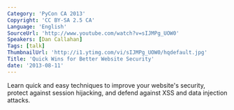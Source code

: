 ```yaml
---
Category: 'PyCon CA 2013'
Copyright: 'CC BY-SA 2.5 CA'
Language: 'English'
SourceUrl: 'http://www.youtube.com/watch?v=sIJMPg_UOW0'
Speakers: [Dan Callahan]
Tags: [talk]
ThumbnailUrl: 'http://i1.ytimg.com/vi/sIJMPg_UOW0/hqdefault.jpg'
Title: 'Quick Wins for Better Website Security'
date: '2013-08-11'
---
```

Learn quick and easy techniques to improve your website's security, protect against session hijacking, and defend against XSS and data injection attacks.